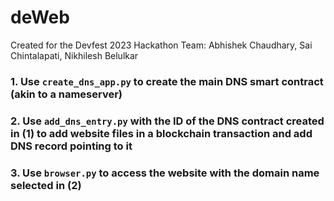 # deWeb

Created for the Devfest 2023 Hackathon
Team: Abhishek Chaudhary, Sai Chintalapati, Nikhilesh Belulkar

### 1. Use `create_dns_app.py` to create the main DNS smart contract (akin to a nameserver)
### 2. Use `add_dns_entry.py` with the ID of the DNS contract created in (1) to add website files in a blockchain transaction and add DNS record pointing to it
### 3. Use `browser.py` to access the website with the domain name selected in (2)
